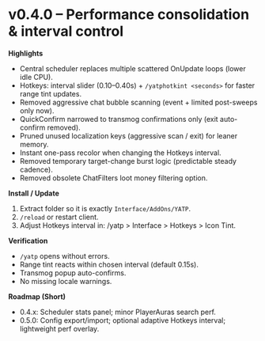 # v0.4.0 – Performance consolidation & interval control

**Highlights**
- Central scheduler replaces multiple scattered OnUpdate loops (lower idle CPU).
- Hotkeys: interval slider (0.10–0.40s) + `/yatphotkint <seconds>` for faster range tint updates.
- Removed aggressive chat bubble scanning (event + limited post-sweeps only now).
- QuickConfirm narrowed to transmog confirmations only (exit auto-confirm removed).
- Pruned unused localization keys (aggressive scan / exit) for leaner memory.
- Instant one-pass recolor when changing the Hotkeys interval.
- Removed temporary target-change burst logic (predictable steady cadence).
- Removed obsolete ChatFilters loot money filtering option.

**Install / Update**
1. Extract folder so it is exactly `Interface/AddOns/YATP`.
2. `/reload` or restart client.
3. Adjust Hotkeys interval in: /yatp > Interface > Hotkeys > Icon Tint.

**Verification**
- `/yatp` opens without errors.
- Range tint reacts within chosen interval (default 0.15s).
- Transmog popup auto-confirms.
- No missing locale warnings.

**Roadmap (Short)**
- 0.4.x: Scheduler stats panel; minor PlayerAuras search perf.
- 0.5.0: Config export/import; optional adaptive Hotkeys interval; lightweight perf overlay.
